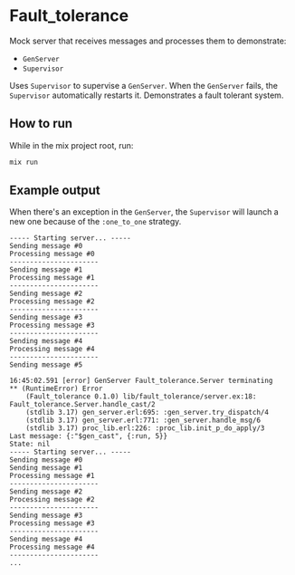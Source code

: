 # Fault_tolerance

Mock server that receives messages and processes them to demonstrate:
- `GenServer`
- `Supervisor`
  
Uses `Supervisor` to supervise a `GenServer`. When the `GenServer` fails, the `Supervisor` automatically restarts it.
Demonstrates a fault tolerant system.


## How to run

While in the mix project root, run:

```bash
mix run
```

## Example output

When there's an exception in the `GenServer`, the `Supervisor` will launch a new one because of the `:one_to_one` strategy.

```
----- Starting server... -----
Sending message #0
Processing message #0
----------------------
Sending message #1
Processing message #1
----------------------
Sending message #2
Processing message #2
----------------------
Sending message #3
Processing message #3
----------------------
Sending message #4
Processing message #4
----------------------
Sending message #5

16:45:02.591 [error] GenServer Fault_tolerance.Server terminating
** (RuntimeError) Error
    (Fault_tolerance 0.1.0) lib/fault_tolerance/server.ex:18: Fault_tolerance.Server.handle_cast/2
    (stdlib 3.17) gen_server.erl:695: :gen_server.try_dispatch/4
    (stdlib 3.17) gen_server.erl:771: :gen_server.handle_msg/6
    (stdlib 3.17) proc_lib.erl:226: :proc_lib.init_p_do_apply/3
Last message: {:"$gen_cast", {:run, 5}}
State: nil
----- Starting server... -----
Sending message #0
Sending message #1
Processing message #1
----------------------
Sending message #2
Processing message #2
----------------------
Sending message #3
Processing message #3
----------------------
Sending message #4
Processing message #4
----------------------
...
```
